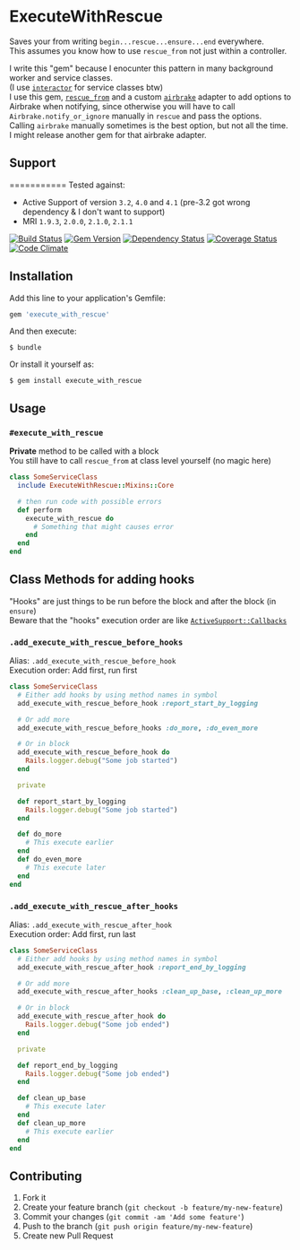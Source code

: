 # ExecuteWithRescue

Saves your from writing `begin...rescue...ensure...end` everywhere.  
This assumes you know how to use `rescue_from` not just within a controller.  

I write this "gem" because I enocunter this pattern in many background worker and service classes.  
(I use [`interactor`](https://github.com/collectiveidea/interactor) for service classes btw)  
I use this gem, [`rescue_from`](http://api.rubyonrails.org/classes/ActiveSupport/Rescuable/ClassMethods.html) and a custom [`airbrake`](https://github.com/airbrake/airbrake) adapter to add options to Airbrake when notifying, since otherwise you will have to call `Airbrake.notify_or_ignore` manually in `rescue` and pass the options.  
Calling `airbrake` manually sometimes is the best option, but not all the time.  
I might release another gem for that airbrake adapter.  


## Support
===========
Tested against:
- Active Support of version `3.2`, `4.0` and `4.1` (pre-3.2 got wrong dependency & I don't want to support)
- MRI `1.9.3`, `2.0.0`, `2.1.0`, `2.1.1`

[![Build Status](http://img.shields.io/travis/PikachuEXE/execute_with_rescue.svg)](https://travis-ci.org/PikachuEXE/execute_with_rescue)
[![Gem Version](http://img.shields.io/gem/v/execute_with_rescue.svg)](http://badge.fury.io/rb/execute_with_rescue)
[![Dependency Status](http://img.shields.io/gemnasium/PikachuEXE/execute_with_rescue.svg)](https://gemnasium.com/PikachuEXE/execute_with_rescue)
[![Coverage Status](http://img.shields.io/coveralls/PikachuEXE/execute_with_rescue.svg)](https://coveralls.io/r/PikachuEXE/execute_with_rescue)
[![Code Climate](http://img.shields.io/codeclimate/github/PikachuEXE/execute_with_rescue.svg)](https://codeclimate.com/github/PikachuEXE/execute_with_rescue)


## Installation

Add this line to your application's Gemfile:

```ruby
gem 'execute_with_rescue'
```

And then execute:

    $ bundle

Or install it yourself as:

    $ gem install execute_with_rescue

## Usage

### `#execute_with_rescue`
**Private** method to be called with a block  
You still have to call `rescue_from` at class level yourself (no magic here)  
```ruby
class SomeServiceClass
  include ExecuteWithRescue::Mixins::Core

  # then run code with possible errors
  def perform
    execute_with_rescue do
      # Something that might causes error
    end
  end
end
```

## Class Methods for adding hooks
"Hooks" are just things to be run before the block and after the block (in `ensure`)  
Beware that the "hooks" execution order are like [`ActiveSupport::Callbacks`](http://api.rubyonrails.org/classes/ActiveSupport/Callbacks.html)  

### `.add_execute_with_rescue_before_hooks`
Alias: `.add_execute_with_rescue_before_hook`  
Execution order: Add first, run first  
```ruby
class SomeServiceClass
  # Either add hooks by using method names in symbol
  add_execute_with_rescue_before_hook :report_start_by_logging

  # Or add more
  add_execute_with_rescue_before_hooks :do_more, :do_even_more

  # Or in block
  add_execute_with_rescue_before_hook do
    Rails.logger.debug("Some job started")
  end

  private

  def report_start_by_logging
    Rails.logger.debug("Some job started")
  end

  def do_more
    # This execute earlier
  end
  def do_even_more
    # This execute later
  end
end
```

### `.add_execute_with_rescue_after_hooks`
Alias: `.add_execute_with_rescue_after_hook`  
Execution order: Add first, run last  
```ruby
class SomeServiceClass
  # Either add hooks by using method names in symbol
  add_execute_with_rescue_after_hook :report_end_by_logging

  # Or add more
  add_execute_with_rescue_after_hooks :clean_up_base, :clean_up_more

  # Or in block
  add_execute_with_rescue_after_hook do
    Rails.logger.debug("Some job ended")
  end

  private

  def report_end_by_logging
    Rails.logger.debug("Some job ended")
  end

  def clean_up_base
    # This execute later
  end
  def clean_up_more
    # This execute earlier
  end
end
```

## Contributing

1. Fork it
2. Create your feature branch (`git checkout -b feature/my-new-feature`)
3. Commit your changes (`git commit -am 'Add some feature'`)
4. Push to the branch (`git push origin feature/my-new-feature`)
5. Create new Pull Request
